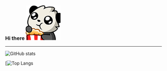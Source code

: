 ### Hi there ![test](/assets/pandapopcorn.png)

---

![GitHub stats](https://github-readme-stats.vercel.app/api?username=aghogwarts&count_private=true&show_icons=true&theme=algolia)

[![Top Langs](https://github-readme-stats.vercel.app/api/top-langs/?username=aghogwarts&layout=compact)
